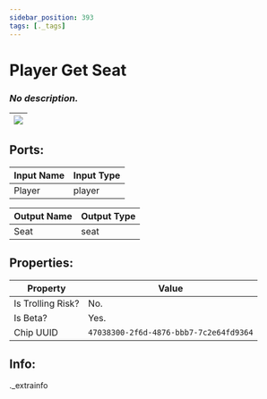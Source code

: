 ```yaml
---
sidebar_position: 393
tags: [._tags]
---
```


# Player Get Seat


### *No description.*

| ![](https://images-ext-2.discordapp.net/external/MPmIaQzlEPmgGWlgi-WxBBXt0Bjv_zWPkg1y1f_sy3s/https/www.recroomcircuits.com/image/circuit/absolute-value?width=206&height=108) |
|-----|

## Ports:

| Input Name | Input Type |
|-----------|-----------|
| Player | player |

| Output Name | Output Type |
|-----------|-----------|
| Seat | seat |

## Properties:

| Property  | Value |
|-------------------|-----------|
| Is Trolling Risk? | No. |
| Is Beta? | Yes. |
| Chip UUID | `47038300-2f6d-4876-bbb7-7c2e64fd9364` |

## Info:
._extrainfo